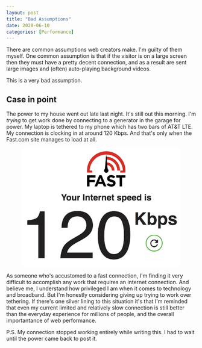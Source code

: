 ```yaml
---
layout: post
title: "Bad Assumptions"
date: 2020-06-10
categories: [Performance]
---
```

There are common assumptions web creators make. I'm guilty of them myself. One common assumption is that if the visitor is on a large screen then they must have a pretty decent connection, and as a result are sent large images and (often) auto-playing background videos.

This is a very bad assumption.<!-- more -->

## Case in point

The power to my house went out late last night. It's still out this morning. I'm _trying_ to get work done by connecting to a generator in the garage for power. My laptop is tethered to my phone which has two bars of AT&T LTE. My connection is clocking in at around 120 Kbps. And that's only when the Fast.com site manages to load at all.

<figure><img src="/images/2020/fast.png" class="inline-block" loading="lazy" alt="Fast.com report: Your internet speed is 120 Kbps"></figure>

As someone who's accustomed to a fast connection, I'm finding it very difficult to accomplish any work that requires an internet connection. And believe me, I understand how privileged I am when it comes to technology and broadband. But I'm honestly considering giving up trying to work over tethering. If there's one silver lining to this situation it's that I'm reminded that even my current limited and relatively slow connection is still better than the everyday experience for millions of people, and the overall importantance of web performance.

P.S. My connection stopped working entirely while writing this. I had to wait until the power came back to post it.
